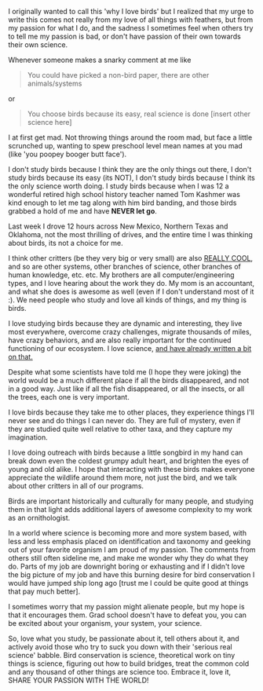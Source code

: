 I originally wanted to call this 'why I love birds' but I realized that my urge to write this comes not really from my love of all things with feathers, but from my passion for what I do, and the sadness I sometimes feel when others try to tell me my passion is bad, or don't have passion of their own towards their own science.

Whenever someone makes a snarky comment at me like
<blockquote>You could have picked a non-bird paper, there are other animals/systems</blockquote>
or
<blockquote>You choose birds because its easy, real science is done [insert other science here]</blockquote>
I at first get mad. Not throwing things around the room mad, but face a little scrunched up, wanting to spew preschool level mean names at you mad (like 'you poopey booger butt face').

I don't study birds because I think they are the only things out there, I don't study birds because its easy (its NOT), I don't study birds because I think its the only science worth doing. I study birds because when I was 12 a wonderful retired high school history teacher named Tom Kashmer was kind enough to let me tag along with him bird banding, and those birds grabbed a hold of me and have <strong>NEVER let go</strong>.

Last week I drove 12 hours across New Mexico, Northern Texas and Oklahoma, not the most thrilling of drives, and the entire time I was thinking about birds, its not a choice for me.

I think other critters (be they very big or very small) are also <span style="text-decoration: underline;">REALLY COOL</span>, and so are other systems, other branches of science, other branches of human knowledge, etc. etc. My brothers are all computer/engineering types, and I love hearing about the work they do. My mom is an accountant, and what she does is awesome as well (even if I don't understand most of it :). We need people who study and love all kinds of things, and my thing is birds.

I love studying birds because they are dynamic and interesting, they live most everywhere, overcome crazy challenges, migrate thousands of miles, have crazy behaviors, and are also really important for the continued functioning of our ecosystem. I love science, <a href="http://aurielmvfournier.com/2014/04/i-love-science-because/">and have already written a bit on that.</a>

Despite what some scientists have told me (I hope they were joking) the world would be a much different place if all the birds disappeared, and not in a good way. Just like if all the fish disappeared, or all the insects, or all the trees, each one is very important.

I love birds because they take me to other places, they experience things I'll never see and do things I can never do. They are full of mystery, even if they are studied quite well relative to other taxa, and they capture my imagination.

I love doing outreach with birds because a little songbird in my hand can break down even the coldest grumpy adult heart, and brighten the eyes of young and old alike. I hope that interacting with these birds makes everyone appreciate the wildlife around them more, not just the bird, and we talk about other critters in all of our programs.

Birds are important historically and culturally for many people, and studying them in that light adds additional layers of awesome complexity to my work as an ornithologist.

In a world where science is becoming more and more system based, with less and less emphasis placed on identification and taxonomy and geeking out of your favorite organism I am proud of my passion. The comments from others still often sideline me, and make me wonder why they do what they do. Parts of my job are downright boring or exhausting and if I didn't love the big picture of my job and have this burning desire for bird conservation I would have jumped ship long ago [trust me I could be quite good at things that pay much better].

I sometimes worry that my passion might alienate people, but my hope is that it encourages them. Grad school doesn't have to defeat you, you can be excited about your organism, your system, your science.

So, love what you study, be passionate about it, tell others about it, and actively avoid those who try to suck you down with their 'serious real science' babble. Bird conservation is science, theoretical work on tiny things is science, figuring out how to build bridges, treat the common cold and any thousand of other things are science too. Embrace it, love it, SHARE YOUR PASSION WITH THE WORLD!
